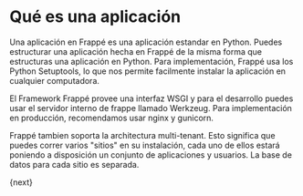 <!-- add-breadcrumbs -->
# Qué es una aplicación

Una aplicación en Frappé es una aplicación estandar en Python. Puedes estructurar una aplicación hecha en Frappé de la misma forma que estructuras una aplicación en Python.
Para implementación, Frappé usa los  Python Setuptools, lo que nos permite facilmente instalar la aplicación en cualquier computadora.

El Framework Frappé provee una interfaz WSGI y para el desarrollo puedes usar el servidor interno de frappe llamado Werkzeug. Para implementación en producción, recomendamos usar nginx y gunicorn.

Frappé tambien soporta la architectura multi-tenant. Esto significa que puedes correr varios "sitios" en su instalación, cada uno de ellos estará poniendo a disposición un conjunto de aplicaciones y usuarios. La base de datos para cada sitio es separada.

{next}
